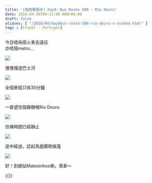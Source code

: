 ```yaml
---
title: '[抱抱葡萄牙] Day9：Bus Route 500 - Rio Douro'
date: 2018-04-26T09:31:00.000+08:00
draft: false
aliases: [ "/2018/04/day9bus-route-500-rio-douro-x-oceano.html" ]
tags : [travel - Portugal]
---
```


今日唔係搭火車去遠征  
亦唔搭metro...  

![](/images/portugal9b1.jpg)

慢慢慢遊巴士河  

![](/images/portugal9b2.jpg)

全個車程只係30分鐘  

![](/images/portugal9b3.jpg)

一直望住個靜靜嘅Rio Douro  

![](/images/portugal9b4.jpg)

彷彿時間已經靜止  

![](/images/portugal9b5.jpg)

途中經過，諗起馬戲團啲帳篷  

![](/images/portugal9b6.jpg)

好！到總站Matosinhos喇，落車～  
  

{{<portugal>}}  
